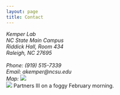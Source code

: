 ```yaml
---
layout: page
title: Contact
---
```



<div class='row'>
    <div class='col-md-5'>
<address>
	Kemper Lab<br>
	NC State Main Campus<br>
	Riddick Hall, Room 434<br>  
	Raleigh, NC 27695<br>
	<br>
	Phone: (919) 515-7339<br>
	Email: akemper<span style="display:none">obfuscate</span>@ncsu.edu<br>
    Map: 
<a href="https://maps.ncsu.edu/#/buildings/pt3"><img class="pull-right" src="{{ site.baseurl }}/images/kemperlab_map.png"></a>
	<br> 
</address>
    </div>
    <div class='col-md-6'>
<img src="{{ site.baseurl }}/images/p3_foggy.jpg">
    Partners III on a foggy February morning.
    </div>
</div>


